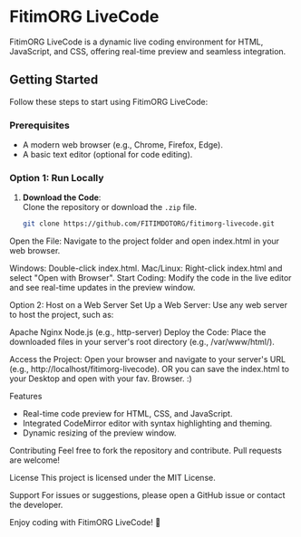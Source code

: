 # FitimORG LiveCode  

FitimORG LiveCode is a dynamic live coding environment for HTML, JavaScript, and CSS, offering real-time preview and seamless integration.  

## Getting Started  

Follow these steps to start using FitimORG LiveCode:  

### Prerequisites  
- A modern web browser (e.g., Chrome, Firefox, Edge).  
- A basic text editor (optional for code editing).  

### Option 1: Run Locally  
1. **Download the Code**:  
   Clone the repository or download the `.zip` file.  

   ```bash
   git clone https://github.com/FITIMDOTORG/fitimorg-livecode.git
Open the File:
Navigate to the project folder and open index.html in your web browser.

Windows: Double-click index.html.
Mac/Linux: Right-click index.html and select "Open with Browser".
Start Coding:
Modify the code in the live editor and see real-time updates in the preview window.

Option 2: Host on a Web Server
Set Up a Web Server:
Use any web server to host the project, such as:

Apache
Nginx
Node.js (e.g., http-server)
Deploy the Code:
Place the downloaded files in your server's root directory (e.g., /var/www/html/).

Access the Project:
Open your browser and navigate to your server's URL (e.g., http://localhost/fitimorg-livecode).
OR you can save the index.html to your Desktop and open with your fav. Browser. :)

Features
- Real-time code preview for HTML, CSS, and JavaScript.
- Integrated CodeMirror editor with syntax highlighting and theming.
- Dynamic resizing of the preview window.

Contributing
Feel free to fork the repository and contribute. Pull requests are welcome!

License
This project is licensed under the MIT License.

Support
For issues or suggestions, please open a GitHub issue or contact the developer.

Enjoy coding with FitimORG LiveCode! 🚀
